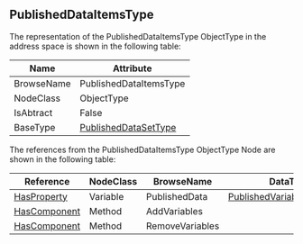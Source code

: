 <!-- objecttype -->
## PublishedDataItemsType
The representation of the PublishedDataItemsType ObjectType in the address space is shown in the following table:  

|Name|Attribute|
|---|---|
|BrowseName|PublishedDataItemsType|
|NodeClass|ObjectType|
|IsAbtract|False|
|BaseType|[PublishedDataSetType](../../../Part14/ObjectTypes/PublishedDataSetType/readme.md)|

The references from the PublishedDataItemsType ObjectType Node are shown in the following table:  

|Reference|NodeClass|BrowseName|DataType|TypeDefinition|ModellingRule|
|---|---|---|---|---|---|
|[HasProperty](../../../Part3/ReferenceTypes/HasProperty/readme.md)|Variable|PublishedData|[PublishedVariableDataType](../../../Part14/DataTypes/PublishedVariableDataType/readme.md)[]|[PropertyType](../../Part5/VariableTypes/PropertyType/readme.md)|[Mandatory](../../Objects/Mandatory/readme.md)|
|[HasComponent](../../../Part3/ReferenceTypes/HasComponent/readme.md)|Method|AddVariables|||[Optional](../../Objects/Optional/readme.md)|
|[HasComponent](../../../Part3/ReferenceTypes/HasComponent/readme.md)|Method|RemoveVariables|||[Optional](../../Objects/Optional/readme.md)|

